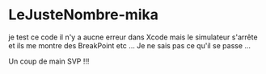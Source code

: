 # LeJusteNombre-mika

je test ce code il n'y a aucne erreur dans Xcode mais le simulateur s'arrête et ils me montre des BreakPoint etc ...
Je ne sais pas ce qu'il se passe ...

Un coup de main SVP !!!
